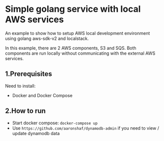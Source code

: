 # Simple golang service with local AWS services

An example to show how to setup AWS local development environment using golang aws-sdk-v2 and localstack.

In this example, there are 2 AWS components, S3 and SQS. Both components are run locally without communicating with the external AWS services.  

## 1.Prerequisites
Need to install:
  - Docker and Docker Compose

## 2.How to run
- Start docker compose: `docker-compose up`
- Use `https://github.com/aaronshaf/dynamodb-admin` if you need to view / update dynamodb data